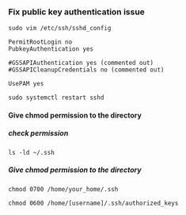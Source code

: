 ### Fix public key authentication issue

```
sudo vim /etc/ssh/sshd_config
```

```
PermitRootLogin no
PubkeyAuthentication yes

#GSSAPIAuthentication yes (commented out)
#GSSAPICleanupCredentials no (commented out)

UsePAM yes
```

```
sudo systemctl restart sshd
```

#### Give chmod permission to the directory

##### check permission

```
ls -ld ~/.ssh
```

##### Give chmod permission to the directory

```
chmod 0700 /home/your_home/.ssh
```

```
chmod 0600 /home/[username]/.ssh/authorized_keys
```
